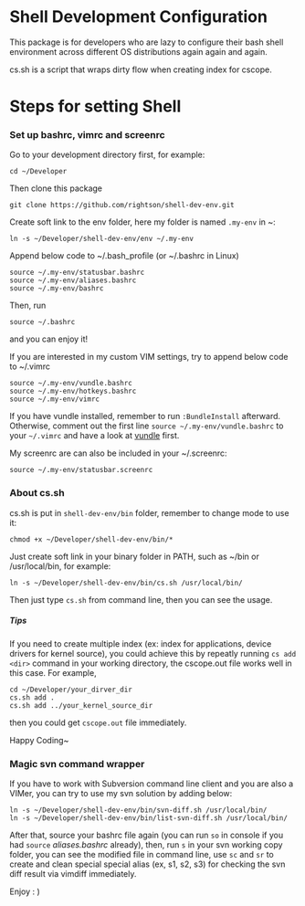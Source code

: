 Shell Development Configuration
===================

This package is for developers who are lazy to configure their bash shell environment across different OS distributions again again and again.

cs.sh is a script that wraps dirty flow when creating index for cscope.

Steps for setting Shell
============

### Set up bashrc, vimrc and screenrc

Go to your development directory first, for example:

	cd ~/Developer 

Then clone this package

	git clone https://github.com/rightson/shell-dev-env.git

Create soft link to the env folder, here my folder is named `.my-env` in ~:

	ln -s ~/Developer/shell-dev-env/env ~/.my-env

Append below code to ~/.bash_profile (or ~/.bashrc in Linux)
 
	source ~/.my-env/statusbar.bashrc
	source ~/.my-env/aliases.bashrc 
	source ~/.my-env/bashrc

Then, run

	source ~/.bashrc
	
and you can enjoy it!
	
If you are interested in my custom VIM settings, try to append below code to ~/.vimrc

	source ~/.my-env/vundle.bashrc  
	source ~/.my-env/hotkeys.bashrc
	source ~/.my-env/vimrc
	
If you have vundle installed, remember to run `:BundleInstall` afterward. 
Otherwise, comment out the first line `source ~/.my-env/vundle.bashrc` to your `~/.vimrc`
 and have a look at [vundle](https://github.com/gmarik/vundle) first.

My screenrc are can also be included in your ~/.screenrc:

	source ~/.my-env/statusbar.screenrc


### About cs.sh

cs.sh is put in `shell-dev-env/bin` folder, remember to change mode to use it:

	chmod +x ~/Developer/shell-dev-env/bin/*

Just create soft link in your binary folder in PATH, such as ~/bin or /usr/local/bin, for example:

	ln -s ~/Developer/shell-dev-env/bin/cs.sh /usr/local/bin/	
Then just type `cs.sh` from command line, then you can see the usage.

##### Tips

If you need to create multiple index (ex: index for applications, device drivers for kernel source), you could achieve this by repeatly running `cs add <dir>` command in your working directory, the cscope.out file works well in this case. For example,

	cd ~/Developer/your_dirver_dir
	cs.sh add .
	cs.sh add ../your_kernel_source_dir
	
then you could get `cscope.out` file immediately.

Happy Coding~


### Magic svn command wrapper

If you have to work with Subversion command line client and you are also a VIMer, you can try to use my svn solution by adding below:

	ln -s ~/Developer/shell-dev-env/bin/svn-diff.sh /usr/local/bin/
	ln -s ~/Developer/shell-dev-env/bin/list-svn-diff.sh /usr/local/bin/

After that, source your bashrc file again (you can run `so` in console if you had `source` *aliases.bashrc* already), then, run `s` in your svn working copy folder, you can see the modified file in command line, use `sc` and `sr` to create and clean special special alias (ex, s1, s2, s3) for checking the svn diff result via vimdiff immediately.


Enjoy : )
